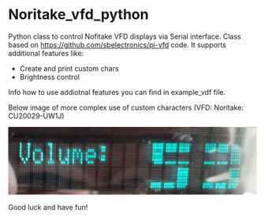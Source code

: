 # Noritake_vfd_python
Python class to control Nofitake VFD displays  via Serial interface.
Class based on https://github.com/sbelectronics/pi-vfd code.
It supports additional features like:

- Create and print custom chars
- Brightness control

Info how to use addiotnal features you can find in example_vdf file.



Below image of more complex use of custom characters (VFD: Noritake: CU20029-UW1J)

![alt text](https://github.com/maskaz/Noritake_vfd_python/blob/main/20210430_100552.jpg)


Good luck and have fun!



